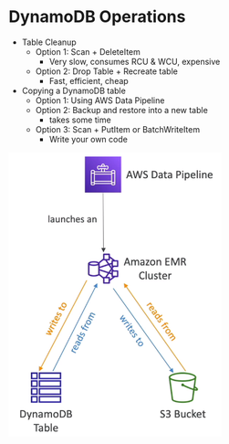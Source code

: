 # DynamoDB Operations

- Table Cleanup
    - Option 1: Scan + DeleteItem
        - Very slow, consumes RCU & WCU, expensive
    - Option 2: Drop Table + Recreate table
        - Fast, efficient, cheap
- Copying a DynamoDB table
    - Option 1: Using AWS Data Pipeline
    - Option 2: Backup and restore into a new table
        - takes some time
    - Option 3: Scan + PutItem or BatchWriteItem
        - Write your own code

![](img/2022-05-17-08-46-08.png)